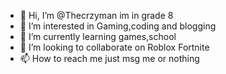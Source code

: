 - 👋 Hi, I’m @Thecrzyman im in grade 8 
- 👀 I’m interested in Gaming,coding and blogging 
- 🌱 I’m currently learning games,school 
- 💞️ I’m looking to collaborate on Roblox Fortnite 
- 📫 How to reach me just msg me or nothing 


<!---
Thecrzyman/Thecrzyman is a ✨ special ✨ repository because its `README.md` (this file) appears on your GitHub profile.
You can click the Preview link to take a look at your changes.
--->
